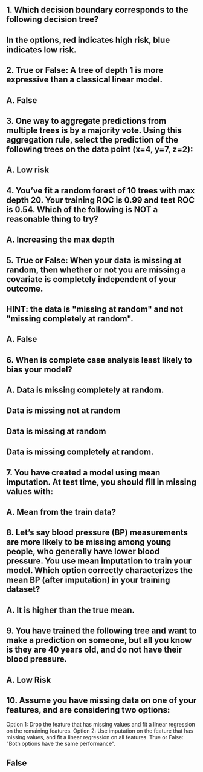 ## 1. Which decision boundary corresponds to the following decision tree?
## In the options, red indicates high risk, blue indicates low risk.

## 2. True or False: A tree of depth 1 is more expressive than a classical linear model.
## A. False

## 3. One way to aggregate predictions from multiple trees is by a majority vote. Using this aggregation rule, select the prediction of the following trees on the data point (x=4, y=7, z=2):
## A. Low risk

## 4. You’ve fit a random forest of 10 trees with max depth 20. Your training ROC is 0.99 and test ROC is 0.54. Which of the following is NOT a reasonable thing to try?
## A. Increasing the max depth

## 5. True or False: When your data is missing at random, then whether or not you are missing a covariate is completely independent of your outcome.
## HINT: the data is "missing at random" and not "missing completely at random".
## A. False

## 6. When is complete case analysis least likely to bias your model?
## A. Data is missing completely at random.
## Data is missing not at random
## Data is missing at random
## Data is missing completely at random.

## 7. You have created a model using mean imputation. At test time, you should fill in missing values with:
## A. Mean from the train data?

## 8. Let’s say blood pressure (BP) measurements are more likely to be missing among young people, who generally have lower blood pressure. You use mean imputation to train your model. Which option correctly characterizes the mean BP (after imputation) in your training dataset?
## A. It is higher than the true mean.

## 9. You have trained the following tree and want to make a prediction on someone, but all you know is they are 40 years old, and do not have their blood pressure.
## A. Low Risk

## 10. Assume you have missing data on one of your features, and are considering two options:
Option 1: Drop the feature that has missing values and fit a linear regression on the remaining features.
Option 2: Use imputation on the feature that has missing values, and fit a linear regression on all features.
True or False: "Both options have the same performance".
## False
